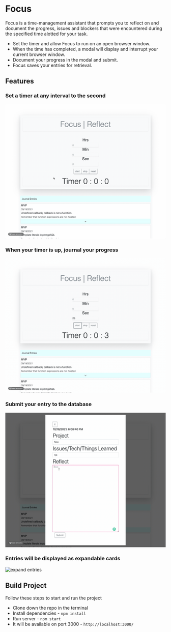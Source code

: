 # Focus

Focus is a time-management assistant that prompts you to reflect on and document the progress, issues and blockers that were encountered during the specified time alotted for your task.

* Set the timer and allow Focus to run on an open browser window.
* When the time has completed, a modal will display and interrupt your current browser window.
* Document your progress in the modal and submit.
* Focus saves your entries for retrieval.




## Features


### Set a timer at any interval to the second
![timer](images/timer_3min.gif)


### When your timer is up, journal your progress
![modal open](images/modal_pop.gif)


### Submit your entry to the database
![submit modal](images/submit.gif)


### Entries will be displayed as expandable cards
![expand entries](images/expand.gif)


## Build Project
Follow these steps to start and run the project
- Clone down the repo in the terminal
- Install dependencies - `npm install`
- Run server - `npm start`
- It will be available on port 3000 - `http://localhost:3000/`



